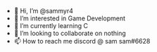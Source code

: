 - 👋 Hi, I’m @sammyr4
- 👀 I’m interested in Game Development
- 🌱 I’m currently learning C
- 💞️ I’m looking to collaborate on nothing
- 📫 How to reach me discord @ sam sam#6628

<!---
sammyr4/sammyr4 is a ✨ special ✨ repository because its `README.md` (this file) appears on your GitHub profile.
You can click the Preview link to take a look at your changes.
--->
